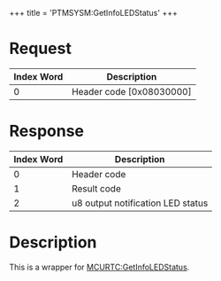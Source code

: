 +++
title = 'PTMSYSM:GetInfoLEDStatus'
+++

# Request

| Index Word | Description                |
|------------|----------------------------|
| 0          | Header code \[0x08030000\] |

# Response

| Index Word | Description                       |
|------------|-----------------------------------|
| 0          | Header code                       |
| 1          | Result code                       |
| 2          | u8 output notification LED status |

# Description

This is a wrapper for
[MCURTC:GetInfoLEDStatus](MCURTC:GetInfoLEDStatus "wikilink").